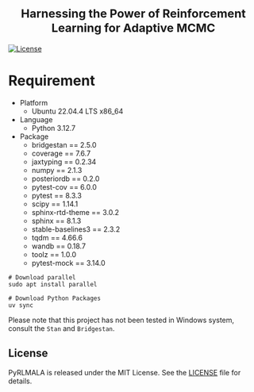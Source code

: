 <h1 align="center">
  <a href="https://github.com/congyewang/pyrlmala" target="_blank">
  </a>
  <br>
  <small>Harnessing the Power of Reinforcement Learning for Adaptive MCMC</small>
</h1>

[![License](https://img.shields.io/badge/license-MIT-blue.svg)](LICENSE)

# Requirement

- Platform
  - Ubuntu 22.04.4 LTS x86_64
- Language
  - Python 3.12.7
- Package
  - bridgestan == 2.5.0
  - coverage == 7.6.7
  - jaxtyping == 0.2.34
  - numpy == 2.1.3
  - posteriordb == 0.2.0
  - pytest-cov == 6.0.0
  - pytest == 8.3.3
  - scipy == 1.14.1
  - sphinx-rtd-theme == 3.0.2
  - sphinx == 8.1.3
  - stable-baselines3 == 2.3.2
  - tqdm == 4.66.6
  - wandb == 0.18.7
  - toolz == 1.0.0
  - pytest-mock == 3.14.0

```{bash}
# Download parallel
sudo apt install parallel

# Download Python Packages
uv sync
```

Please note that this project has not been tested in Windows system, consult the `Stan` and `Bridgestan`.

## License

PyRLMALA is released under the MIT License. See the [LICENSE](LICENSE) file for details.
